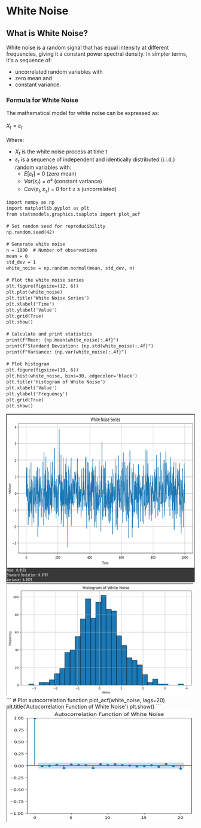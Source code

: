 # White Noise
## What is White Noise?
White noise is a random signal that has equal intensity at different frequencies, giving it a constant power spectral density. In simpler terms, it's a sequence of: <br /> 
- uncorrelated random variables with
- zero mean and
- constant variance.

### Formula for White Noise
The mathematical model for white noise can be expressed as: <br /> 
<br /> 
      $X_t = ε_t$
<br /> 
<br /> 
Where:
- $X_t$ is the white noise process at time t
- $ε_t$ is a sequence of independent and identically distributed (i.i.d.) random variables with:
  - $E[ε_t]$ = 0 (zero mean)
  - $Var(ε_t)$ = σ² (constant variance)
  - $Cov(ε_t, ε_s)$ = 0 for t ≠ s (uncorrelated)
```
import numpy as np
import matplotlib.pyplot as plt
from statsmodels.graphics.tsaplots import plot_acf

# Set random seed for reproducibility
np.random.seed(42)

# Generate white noise
n = 1000  # Number of observations
mean = 0
std_dev = 1
white_noise = np.random.normal(mean, std_dev, n)

# Plot the white noise series
plt.figure(figsize=(12, 6))
plt.plot(white_noise)
plt.title('White Noise Series')
plt.xlabel('Time')
plt.ylabel('Value')
plt.grid(True)
plt.show()

# Calculate and print statistics
print(f"Mean: {np.mean(white_noise):.4f}")
print(f"Standard Deviation: {np.std(white_noise):.4f}")
print(f"Variance: {np.var(white_noise):.4f}")

# Plot histogram
plt.figure(figsize=(10, 6))
plt.hist(white_noise, bins=30, edgecolor='black')
plt.title('Histogram of White Noise')
plt.xlabel('Value')
plt.ylabel('Frequency')
plt.grid(True)
plt.show()
```
<img src="images/white_noise_series.png?" width="900" height="450"/>

<img src="images/histogram_of_white_noise.png?" width="500" height="300"/>
```
# Plot autocorrelation function
plot_acf(white_noise, lags=20)
plt.title('Autocorrelation Function of White Noise')
plt.show()
```
<img src="images/acf_of_white_noise.png?" width="500" height="300"/>

